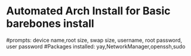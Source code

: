 # Automated Arch Install for Basic barebones install

#prompts: device name,root size, swap size, username, root password, user password
#Packages installed: yay,NetworkManager,openssh,sudo
